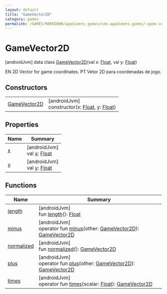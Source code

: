 ```yaml
---
layout: default
title: "GameVector2D"
category: games
permalink: /GAMES/MARKDOWN/appdimens_games/com.appdimens.games/-game-vector2-d/index.html
---
```


# GameVector2D

[androidJvm]
data class [GameVector2D](README.md)(val x: [Float](https://kotlinlang.org/api/core/kotlin-stdlib/kotlin/-float/index.html), val y: [Float](https://kotlinlang.org/api/core/kotlin-stdlib/kotlin/-float/index.html))

EN 2D Vector for game coordinates. PT Vetor 2D para coordenadas de jogo.

## Constructors

| | |
|---|---|
| [GameVector2D](-game-vector2-d.md) | [androidJvm]<br>constructor(x: [Float](https://kotlinlang.org/api/core/kotlin-stdlib/kotlin/-float/index.html), y: [Float](https://kotlinlang.org/api/core/kotlin-stdlib/kotlin/-float/index.html)) |

## Properties

| Name | Summary |
|---|---|
| [x](x.md) | [androidJvm]<br>val [x](x.md): [Float](https://kotlinlang.org/api/core/kotlin-stdlib/kotlin/-float/index.html) |
| [y](y.md) | [androidJvm]<br>val [y](y.md): [Float](https://kotlinlang.org/api/core/kotlin-stdlib/kotlin/-float/index.html) |

## Functions

| Name | Summary |
|---|---|
| [length](length.md) | [androidJvm]<br>fun [length](length.md)(): [Float](https://kotlinlang.org/api/core/kotlin-stdlib/kotlin/-float/index.html) |
| [minus](minus.md) | [androidJvm]<br>operator fun [minus](minus.md)(other: [GameVector2D](README.md)): [GameVector2D](README.md) |
| [normalized](normalized.md) | [androidJvm]<br>fun [normalized](normalized.md)(): [GameVector2D](README.md) |
| [plus](plus.md) | [androidJvm]<br>operator fun [plus](plus.md)(other: [GameVector2D](README.md)): [GameVector2D](README.md) |
| [times](times.md) | [androidJvm]<br>operator fun [times](times.md)(scalar: [Float](https://kotlinlang.org/api/core/kotlin-stdlib/kotlin/-float/index.html)): [GameVector2D](README.md) |